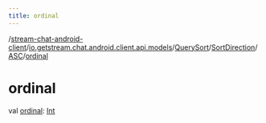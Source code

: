 ```yaml
---
title: ordinal
---
```

/[stream-chat-android-client](../../../../index.md)/[io.getstream.chat.android.client.api.models](../../../index.md)/[QuerySort](../../index.md)/[SortDirection](../index.md)/[ASC](index.md)/[ordinal](ordinal.md)  
  
  
  
# ordinal  
val [ordinal](ordinal.md): [Int](https://kotlinlang.org/api/latest/jvm/stdlib/kotlin/-int/index.html)
